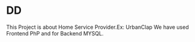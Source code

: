 # DD
This Project is about Home Service Provider.Ex: UrbanClap We have used Frontend PhP and for Backend MYSQL.
